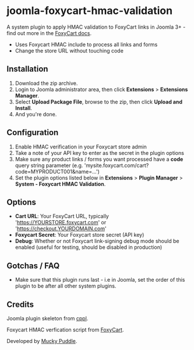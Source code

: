 joomla-foxycart-hmac-validation
===============================

A system plugin to apply HMAC validation to FoxyCart links in Joomla 3+ - find out more in the [FoxyCart docs](https://wiki.foxycart.com/v/2.0/hmac_validation).

* Uses Foxycart HMAC include to process all links and forms
* Change the store URL without touching code

Installation
------------
1. Download the zip archive.
2. Login to Joomla administrator area, then click **Extensions** > **Extensions Manager**.
4. Select **Upload Package File**, browse to the zip, then click **Upload and Install**.
5. And you're done.

Configuration
------- 
1. Enable HMAC verification in your Foxycart store admin
2. Take a note of your API key to enter as the secret in the plugin options
3. Make sure any product links / forms you want processed have a **code** query string parameter (e.g. 'mysite.foxycart.com/cart?code=MYPRODUCT001&name=...')
4. Set the plugin options listed below in  **Extensions** > **Plugin Manager** > **System - Foxycart HMAC Validation**.

Options
------- 
* **Cart URL**: Your FoxyCart URL, typically 'https://YOURSTORE.foxycart.com' or 'https://checkout.YOURDOMAIN.com'
* **Foxycart Secret**: Your Foxycart store secret (API key)
* **Debug**: Whether or not Foxycart link-signing debug mode should be enabled (useful for testing, should be disabled in production)

Gotchas / FAQ
-------
* Make sure that this plugin runs last - i.e in Joomla, set the order of this plugin to be after all other system plugins.

Credits
-------
Joomla plugin skeleton from [cppl](https://github.com/cppl/Skeleton-Plugin-for-Joomla).

Foxycart HMAC verfication script from [FoxyCart](https://github.com/FoxyCart/FoxyCart-Cart-Validation--PHP).

Developed by [Mucky Puddle](http://www.muckypuddle.com).
